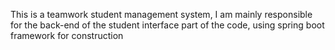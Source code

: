 This is a teamwork student management system, I am mainly responsible for the back-end of the student interface part of the code, using spring boot framework for construction
